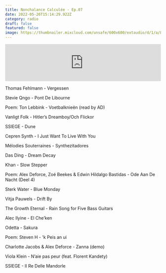 ```yaml
---
title: Nonchalance Calculée - Ep.07
date: 2022-05-26T15:14:29.922Z
category: radio
draft: false
featured: false
image: https://thumbnailer.mixcloud.com/unsafe/600x600/extaudio/d/1/a/8/61f7-741b-40cb-8565-e4b8f1744959
---
```

<iframe width="100%" height="120" src="https://www.mixcloud.com/widget/iframe/?hide_cover=1&feed=%2FKioskRadio%2Fnonchalance-calcul%C3%A9e-w-alex-deforce-kiosk-radio-28062021%2F" frameborder="0" ></iframe>

Thomas Fehlmann - Vergessen

Stevie Qngo - Pont De Libourne

Poem: Ton Lebbink - Voetbalknieën (read by AD)

Vanligt Folk - Hitler’s Dreamboy/Och Flickor

SSIEGE - Dune

Cepren Synth - I Just Want To Live With You

Mélodies Souterraines - Synthezitadores

Das Ding - Dream Decay

Khan - Slow Stepper

Poem: Alex Deforce, Zoé Beekes & Edwin Hildalgo Bastidas - Ode Aan De Nacht (Deel 4)

Sterk Water - Blue Monday

Vitja Pauwels - Drift By

The Growth Eternal - Rain Song for Five Bass Guitars

Alec Ilyine - El Che’ken

Odetta - Sakura

Poem: Steven H - 'k Peis an ui

Charlotte Jacobs & Alex Deforce - Zanna (demo)

Viola Klein - N’aie pas peur (feat. Florent Kandety)

SSIEGE - Il Re Delle Mandorle